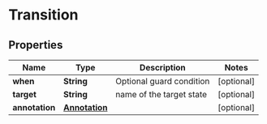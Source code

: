 
# Transition

## Properties
Name | Type | Description | Notes
------------ | ------------- | ------------- | -------------
**when** | **String** | Optional guard condition |  [optional]
**target** | **String** | name of the target state |  [optional]
**annotation** | [**Annotation**](Annotation.md) |  |  [optional]



